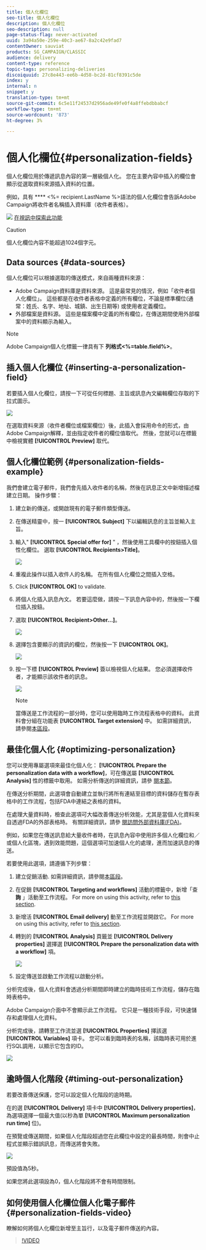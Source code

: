 ```yaml
---
title: 個人化欄位
seo-title: 個人化欄位
description: 個人化欄位
seo-description: null
page-status-flag: never-activated
uuid: 3a94a50e-259e-40c3-ae67-8a2c42e9fad7
contentOwner: sauviat
products: SG_CAMPAIGN/CLASSIC
audience: delivery
content-type: reference
topic-tags: personalizing-deliveries
discoiquuid: 27c8e443-ee6b-4d58-bc2d-81cf8391c5de
index: y
internal: n
snippet: y
translation-type: tm+mt
source-git-commit: 6c5e11f24537d2956ade49fe0f4a8ffebdbbabcf
workflow-type: tm+mt
source-wordcount: '873'
ht-degree: 3%

---
```



# 個人化欄位{#personalization-fields}

個人化欄位用於傳遞訊息內容的第一層級個人化。 您在主要內容中插入的欄位會顯示從選取資料來源插入資料的位置。

例如，具有 **** &lt;%= recipient.LastName %>語法的個人化欄位會告訴Adobe Campaign將收件者名稱插入資料庫（收件者表格）。

![](assets/do-not-localize/how-to-video.png) [在視訊中探索此功能](#personalization-fields-video)

>[!CAUTION]
>
>個人化欄位內容不能超過1024個字元。

## Data sources {#data-sources}

個人化欄位可以根據選取的傳送模式，來自兩種資料來源：

* Adobe Campaign資料庫是資料來源。 這是最常見的情況，例如「收件者個人化欄位」。 這些都是在收件者表格中定義的所有欄位，不論是標準欄位(通常：姓氏、名字、地址、城鎮、出生日期等) 或使用者定義欄位。
* 外部檔案是資料源。 這些是檔案欄中定義的所有欄位，在傳送期間使用外部檔案中的資料顯示為輸入。

>[!NOTE]
>
>Adobe Campaign個人化標籤一律具有下 **列格式&lt;%=table.field%>**。

## 插入個人化欄位 {#inserting-a-personalization-field}

若要插入個人化欄位，請按一下可從任何標題、主旨或訊息內文編輯欄位存取的下拉式圖示。

![](assets/s_ncs_user_add_custom_field.png)

在選取資料來源（收件者欄位或檔案欄位）後，此插入會採用命令的形式，由Adobe Campaign解釋，並由指定收件者的欄位值取代。 然後，您就可以在標籤中檢視實體 **[!UICONTROL Preview]** 取代。

## 個人化欄位範例 {#personalization-fields-example}

我們會建立電子郵件，我們會先插入收件者的名稱，然後在訊息正文中新增描述檔建立日期。 操作步驟：

1. 建立新的傳送，或開啟現有的電子郵件類型傳送。
1. 在傳送精靈中，按一 **[!UICONTROL Subject]** 下以編輯訊息的主旨並輸入主旨。
1. 輸入&quot; **[!UICONTROL Special offer for]** &quot; ，然後使用工具欄中的按鈕插入個性化欄位。 選取 **[!UICONTROL Recipients>Title]**。

   ![](assets/s_ncs_user_insert_custom_field.png)

1. 重複此操作以插入收件人的名稱。 在所有個人化欄位之間插入空格。
1. Click **[!UICONTROL OK]** to validate.
1. 將個人化插入訊息內文。 若要這麼做，請按一下訊息內容中的，然後按一下欄位插入按鈕。
1. 選取 **[!UICONTROL Recipient>Other...]**。

   ![](assets/s_ncs_user_insert_custom_field_b.png)

1. 選擇包含要顯示的資訊的欄位，然後按一下 **[!UICONTROL OK]**。

   ![](assets/s_ncs_user_insert_custom_field_c.png)

1. 按一下標 **[!UICONTROL Preview]** 簽以檢視個人化結果。 您必須選擇收件者，才能顯示該收件者的訊息。

   ![](assets/s_ncs_user_insert_custom_field_d.png)

   >[!NOTE]
   >
   >當傳送是工作流程的一部分時，您可以使用臨時工作流程表格中的資料。 此資料會分組在功能表 **[!UICONTROL Target extension]** 中。 如需詳細資訊，請參閱[本區段](../../workflow/using/data-life-cycle.md#target-data)。

## 最佳化個人化 {#optimizing-personalization}

您可以使用專屬選項來最佳化個人化： **[!UICONTROL Prepare the personalization data with a workflow]**，可在傳送屬 **[!UICONTROL Analysis]** 性的標籤中取用。 如需分析傳送的詳細資訊，請參 [閱本節](../../delivery/using/steps-validating-the-delivery.md#analyzing-the-delivery)。

在傳送分析期間，此選項會自動建立並執行將所有連結至目標的資料儲存在暫存表格中的工作流程，包括FDA中連結之表格的資料。

在處理大量資料時，檢查此選項可大幅改善傳送分析效能，尤其是當個人化資料來自透過FDA的外部表格時。 有關詳細資訊，請參 [閱訪問外部資料庫(FDA)](../../platform/using/additional-options.md#optimizing-email-personalization-with-external-data)。

例如，如果您在傳送訊息給大量收件者時，在訊息內容中使用許多個人化欄位和／或個人化區塊，遇到效能問題，這個選項可加速個人化的處理，進而加速訊息的傳送。

若要使用此選項，請遵循下列步驟：

1. 建立促銷活動. 如需詳細資訊，請參閱[本區段](../../campaign/using/setting-up-marketing-campaigns.md#creating-a-campaign)。
1. 在促銷 **[!UICONTROL Targeting and workflows]** 活動的標籤中，新增「查 **詢** 」活動至工作流程。 For more on using this activity, refer to [this section](../../workflow/using/query.md).
1. 新增活 **[!UICONTROL Email delivery]** 動至工作流程並開啟它。 For more on using this activity, refer to [this section](../../workflow/using/delivery.md).
1. 轉到的 **[!UICONTROL Analysis]** 頁籤並 **[!UICONTROL Delivery properties]** 選擇選 **[!UICONTROL Prepare the personalization data with a workflow]** 項。

   ![](assets/perso_optimization.png)

1. 設定傳送並啟動工作流程以啟動分析。

分析完成後，個人化資料會透過分析期間即時建立的臨時技術工作流程，儲存在臨時表格中。

Adobe Campaign介面中不會顯示此工作流程。 它只是一種技術手段，可快速儲存和處理個人化資料。

分析完成後，請轉至工作流並選 **[!UICONTROL Properties]** 擇該選 **[!UICONTROL Variables]** 項卡。 您可以看到臨時表的名稱，該臨時表可用於進行SQL調用，以顯示它包含的ID。

![](assets/perso_optimization_temp_table.png)

## 逾時個人化階段 {#timing-out-personalization}

若要改善傳送保護，您可以設定個人化階段的逾時期。

在的選 **[!UICONTROL Delivery]** 項卡中 **[!UICONTROL Delivery properties]**，為選項選擇一個最大值(以秒為單 **[!UICONTROL Maximum personalization run time]** 位)。

在預覽或傳送期間，如果個人化階段超過您在此欄位中設定的最長時間，則會中止程式並顯示錯誤訊息，而傳送將會失敗。

![](assets/perso_time-out.png)

預設值為5秒。

如果您將此選項設為0，個人化階段將不會有時間限制。

## 如何使用個人化欄位個人化電子郵件 {#personalization-fields-video}

瞭解如何將個人化欄位新增至主旨行，以及電子郵件傳送的內容。

>[!VIDEO](https://video.tv.adobe.com/v/24925?quality=12)

